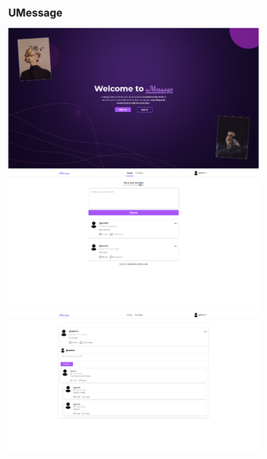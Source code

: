 ## UMessage
<img src='/website.png'>
<div>
    <img src='/website2.png'>
    <img src='/website3.png'>
</div>